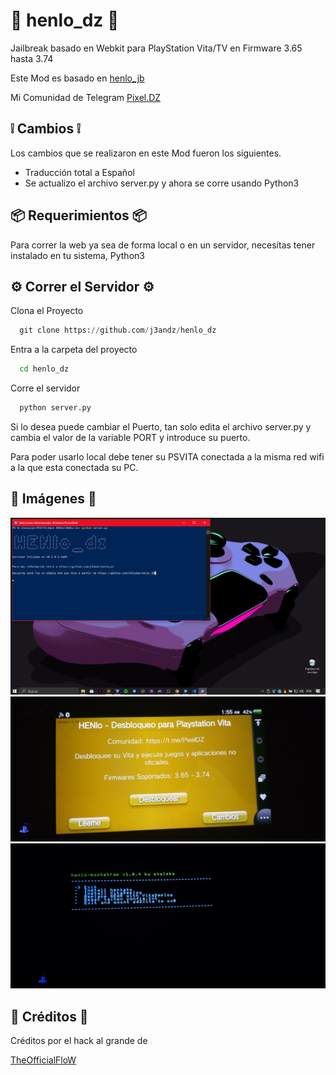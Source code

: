 
# 🍕 henlo_dz  🍕

Jailbreak basado en Webkit para PlayStation Vita/TV en Firmware 3.65 hasta 3.74

Este Mod es basado en [henlo_jb](https://github.com/SKGleba/henlo_jb)

Mi Comunidad de Telegram [Pixel.DZ]([https://t.me/PixelDZ])

## ❕ Cambios ❕
Los cambios que se realizaron en este Mod fueron los siguientes.

- Traducción total a Español
- Se actualizo el archivo server.py y ahora se corre usando Python3
## 📦 Requerimientos 📦

Para correr la web ya sea de forma local o en un servidor, necesitas tener instalado en tu sistema, Python3 
## ⚙️ Correr el Servidor ⚙️

Clona el Proyecto

```python
  git clone https://github.com/j3andz/henlo_dz
```

Entra a la carpeta del proyecto

```bash
  cd henlo_dz
```

Corre el servidor

```python
  python server.py
```
Si lo desea puede cambiar el Puerto, tan solo edita el archivo server.py y cambia el valor de la variable PORT y introduce su puerto.

Para poder usarlo local debe tener su PSVITA conectada a la misma red wifi a la que esta conectada su PC.

## 🚀 Imágenes 🚀

![image_1](https://github.com/j3andz/henlo_dz/blob/main/image/image_1.png)
![image_2](https://github.com/j3andz/henlo_dz/blob/main/image/image_2.jpg)
![image_3](https://github.com/j3andz/henlo_dz/blob/main/image/image_3.jpg)
## 🍪 Créditos 🍪

Créditos por el hack al grande de

[TheOfficialFloW](https://github.com/TheOfficialFloW/HENlo)
